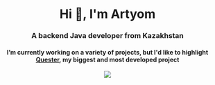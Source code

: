 <h1 align="center">Hi 👋, I'm Artyom</h1>
<h3 align="center">A backend Java developer from Kazakhstan</h3>

<h4 align="center">I’m currently working on a variety of projects, but I'd like to highlight <a href="https://github.com/artyom-mameev/quester#readme">Quester</a>, my biggest and most developed project</h4>

<p align="center">
<img align="center" src="https://github-readme-stats.vercel.app/api/top-langs?username=artyom-mameev&layout=compact&theme=dark"/>
</p>
